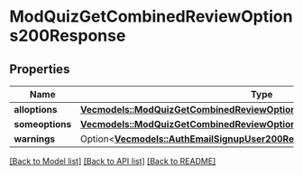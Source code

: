 # ModQuizGetCombinedReviewOptions200Response

## Properties

Name | Type | Description | Notes
------------ | ------------- | ------------- | -------------
**alloptions** | [**Vec<models::ModQuizGetCombinedReviewOptions200ResponseAlloptionsInner>**](mod_quiz_get_combined_review_options_200_response_alloptions_inner.md) |  | 
**someoptions** | [**Vec<models::ModQuizGetCombinedReviewOptions200ResponseSomeoptionsInner>**](mod_quiz_get_combined_review_options_200_response_someoptions_inner.md) |  | 
**warnings** | Option<[**Vec<models::AuthEmailSignupUser200ResponseWarningsInner>**](auth_email_signup_user_200_response_warnings_inner.md)> |  | [optional]

[[Back to Model list]](../README.md#documentation-for-models) [[Back to API list]](../README.md#documentation-for-api-endpoints) [[Back to README]](../README.md)



